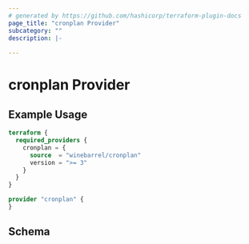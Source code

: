 ```yaml
---
# generated by https://github.com/hashicorp/terraform-plugin-docs
page_title: "cronplan Provider"
subcategory: ""
description: |-
  
---
```


# cronplan Provider



## Example Usage

```terraform
terraform {
  required_providers {
    cronplan = {
      source  = "winebarrel/cronplan"
      version = ">= 3"
    }
  }
}

provider "cronplan" {
}
```

<!-- schema generated by tfplugindocs -->
## Schema

